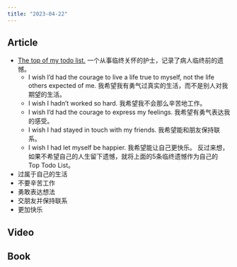 ```yaml
---
title: "2023-04-22"
---
```

## Article
- [The top of my todo list.](http://www.paulgraham.com/todo.html)
  一个从事临终关怀的护士，记录了病人临终前的遗憾。
  - I wish I’d had the courage to live a life true to myself, not the life others expected of me. 我希望我有勇气过真实的生活，而不是别人对我期望的生活。
  - I wish I hadn’t worked so hard. 我希望我不会那么辛苦地工作。
  - I wish I’d had the courage to express my feelings. 我希望有勇气表达我的感受。
  - I wish I had stayed in touch with my friends. 我希望能和朋友保持联系。
  - I wish I had let myself be happier. 我希望能让自己更快乐。
反过来想，如果不希望自己的人生留下遗憾，就将上面的5条临终遗憾作为自己的 Top Todo List。
- 过属于自己的生活
- 不要辛苦工作
- 勇敢表达想法
- 交朋友并保持联系
- 更加快乐
## Video

## Book

